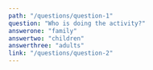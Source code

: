 ```yaml
---
path: "/questions/question-1"
question: "Who is doing the activity?"
answerone: "family"
answertwo: "children"
answerthree: "adults"
link: "/questions/question-2"
---
```

